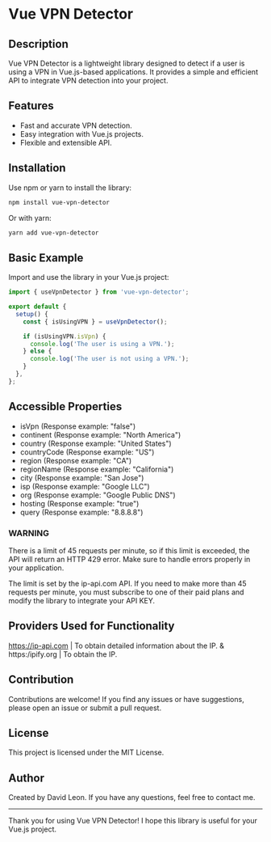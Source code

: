 # Vue VPN Detector

## Description
Vue VPN Detector is a lightweight library designed to detect if a user is using a VPN in Vue.js-based applications. It provides a simple and efficient API to integrate VPN detection into your project.

## Features
- Fast and accurate VPN detection.
- Easy integration with Vue.js projects.
- Flexible and extensible API.

## Installation

Use npm or yarn to install the library:

```bash
npm install vue-vpn-detector
```

Or with yarn:

```bash
yarn add vue-vpn-detector
```

## Basic Example

Import and use the library in your Vue.js project:

```javascript
import { useVpnDetector } from 'vue-vpn-detector';

export default {
  setup() {
    const { isUsingVPN } = useVpnDetector();

    if (isUsingVPN.isVpn) {
      console.log('The user is using a VPN.');
    } else {
      console.log('The user is not using a VPN.');
    }
  },
};
```

## Accessible Properties

* isVpn (Response example: "false")
* continent (Response example: "North America")
* country (Response example: "United States")
* countryCode (Response example: "US")
* region (Response example: "CA")
* regionName (Response example: "California")
* city (Response example: "San Jose")
* isp (Response example: "Google LLC")
* org (Response example: "Google Public DNS")
* hosting (Response example: "true")
* query (Response example: "8.8.8.8")

### WARNING

There is a limit of 45 requests per minute, so if this limit is exceeded, the API will return an HTTP 429 error. Make sure to handle errors properly in your application.

The limit is set by the ip-api.com API. If you need to make more than 45 requests per minute, you must subscribe to one of their paid plans and modify the library to integrate your API KEY.

## Providers Used for Functionality

https://ip-api.com | To obtain detailed information about the IP.
&
https:/ipify.org | To obtain the IP.

## Contribution

Contributions are welcome! If you find any issues or have suggestions, please open an issue or submit a pull request.

## License

This project is licensed under the MIT License.

## Author

Created by David Leon. If you have any questions, feel free to contact me.

---

Thank you for using Vue VPN Detector! I hope this library is useful for your Vue.js project.
